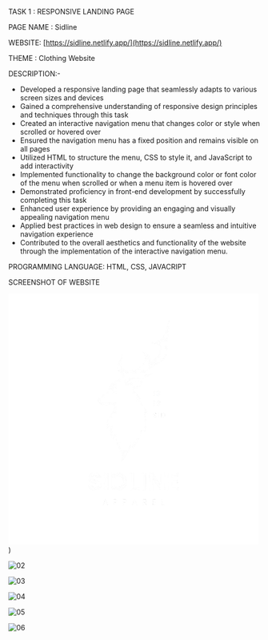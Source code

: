 TASK 1 : RESPONSIVE LANDING PAGE

PAGE NAME : Sidline

WEBSITE: [https://sidline.netlify.app/](https://sidline.netlify.app/) 

THEME : Clothing Website

DESCRIPTION:-

- Developed a responsive landing page that seamlessly adapts to various screen sizes and devices
- Gained a comprehensive understanding of responsive design principles and techniques through this task
- Created an interactive navigation menu that changes color or style when scrolled or hovered over
- Ensured the navigation menu has a fixed position and remains visible on all pages
- Utilized HTML to structure the menu, CSS to style it, and JavaScript to add interactivity
- Implemented functionality to change the background color or font color of the menu when scrolled or when a menu item is hovered over
- Demonstrated proficiency in front-end development by successfully completing this task
- Enhanced user experience by providing an engaging and visually appealing navigation menu
- Applied best practices in web design to ensure a seamless and intuitive navigation experience
- Contributed to the overall aesthetics and functionality of the website through the implementation of the interactive navigation menu.

PROGRAMMING LANGUAGE: HTML, CSS, JAVACRIPT

SCREENSHOT OF WEBSITE

![01](https://github.com/siddharthdobhal/PRODIGY/blob/882d0d9842e67de565013f32f467aa53f5d5a925/Prodigy-Infotech-Internship/PRODIGY_WD_01/assets/logo.png))

![02](https://github.com/Arvindvadivelu/Prodigy-Infotech/assets/129649393/e1f8f469-93aa-4632-a903-85ffea8e584d)

![03](https://github.com/Arvindvadivelu/Prodigy-Infotech/assets/129649393/92e2b7af-8e4e-46ac-9009-53ffeb6c1aa3)

![04](https://github.com/Arvindvadivelu/Prodigy-Infotech/assets/129649393/121cd3d8-8b26-4fb1-b70a-fe5d7fb22da9)

![05](https://github.com/Arvindvadivelu/Prodigy-Infotech/assets/129649393/5e3b9148-4333-4fc0-a9f8-d31cabcac116)

![06](https://github.com/Arvindvadivelu/Prodigy-Infotech/assets/129649393/6cea4b58-1219-40c8-b600-ac489797678a)

